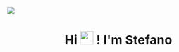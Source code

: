 <a href="https://mahiiverse-portfolio.000webhostapp.com/" target="_blank"><img src="https://github.com/DotStefano/DotStefano/blob/main/A_cozy_pixelart_202510300255_rfprd.gif" /></a>

<h1 align="center">Hi <img src="https://raw.githubusercontent.com/MartinHeinz/MartinHeinz/master/wave.gif" width="30px"> ! I'm Stefano</h1>

<!--
**DotStefano/DotStefano** is a ✨ _special_ ✨ repository because its `README.md` (this file) appears on your GitHub profile.

Here are some ideas to get you started:

- 🔭 I’m currently working on ...
- 🌱 I’m currently learning ...
- 👯 I’m looking to collaborate on ...
- 🤔 I’m looking for help with ...
- 💬 Ask me about ...
- 📫 How to reach me: ...
- 😄 Pronouns: ...
- ⚡ Fun fact: ...
-->
